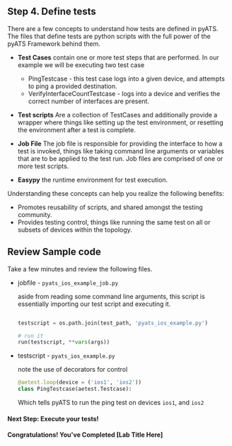 ## Step 4. Define tests

There are a few concepts to understand how tests are defined in pyATS. The files
that define tests are python scripts with the full power of the pyATS Framework
behind them.

* **Test Cases** contain one or more test steps that are performed. In our example we will be executing
two test case

  - PingTestcase - this test case logs into a given device, and attempts to ping a provided destination.
  - VerifyInterfaceCountTestcase - logs into a device and verifies the correct number of interfaces are present.

* **Test scripts** Are a collection of TestCases and additionally provide a wrapper where things like setting up the test environment, or resetting the environment after a test is complete.

* **Job File** The job file is responsible for providing the interface to how a test is invoked, things like taking command line arguments or variables that are to be applied to the test run. Job files are comprised of one or more test scripts.

* **Easypy** the runtime environment for test execution.

Understanding these concepts can help you realize the following benefits:

  * Promotes reusability of scripts, and shared amongst the testing community.
  * Provides testing control, things like running the same test on all or subsets of devices
    within the topology.


## Review Sample code

Take a few minutes and review the following files.

* jobfile - `pyats_ios_example_job.py`

  aside from reading some command line arguments, this script is essentially importing our test script and
  executing it.

  ```python

  testscript = os.path.join(test_path, 'pyats_ios_example.py')

  # run it
  run(testscript, **vars(args))
  ```
* testscript - `pyats_ios_example.py`

  note the use of decorators for control

  ```python
  @aetest.loop(device = ('ios1', 'ios2'))
  class PingTestcase(aetest.Testcase):
  ```
  Which tells pyATS to run the ping test on devices `ios1`, and `ios2`



#### Next Step: Execute your tests!

#### Congratulations! You've Completed [Lab Title Here]
